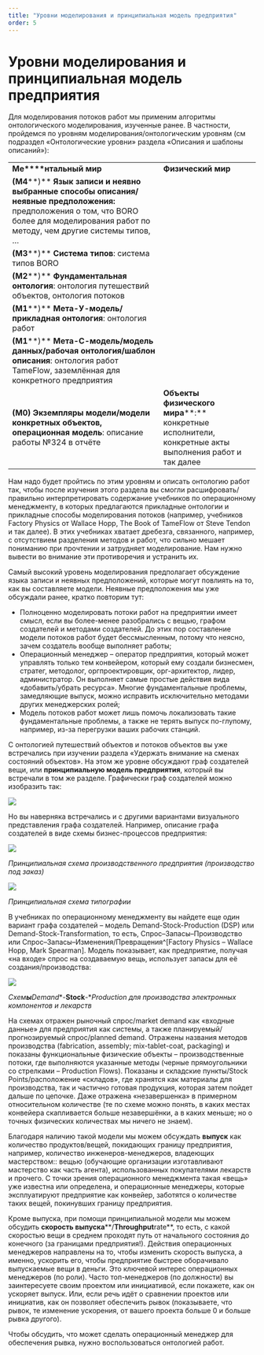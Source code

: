```yaml
---
title: "Уровни моделирования и принципиальная модель предприятия"
order: 5
---
```


# Уровни моделирования и принципиальная модель предприятия

Для моделирования потоков работ мы применим алгоритмы онтологического моделирования, изученные ранее. В частности, пройдемся по уровням моделирования/онтологическим уровням (см подраздел «Онтологические уровни» раздела «Описания и шаблоны описаний»):

|  |  |
| --- | --- |
| **Ме****нтальный мир** | **Физический мир** |
| **(****M****4****)** **Язык записи и неявно выбранные способы описания/неявные предположения:** предположения о том, что BORO более для моделирования работ по методу, чем другие системы типов, … |  |
| **(****M****3****)** **Система типов**: система типов BORO |  |
| **(****M****2****)** **Фундаментальная онтология**: онтология путешествий объектов, онтология потоков |  |
| **(****M****1****)** **Мета-У-модель/прикладная онтология**: онтология работ |  |
| **(****M****1****)** **Мета-С-модель/модель данных/рабочая онтология/шаблон описания**: онтология работ TameFlow, заземлённая для конкретного предприятия |  |
| **(****M****0)** **Э****кземпляры модели****/****модели конкретных объектов****, операционная модель**: описание работы №324 в отчёте | **Объекты физического мира****:** конкретные исполнители, конкретные акты выполнения работ и так далее |

Нам надо будет пройтись по этим уровням и описать онтологию работ так, чтобы после изучения этого раздела вы смогли расшифровать/правильно интерпретировать содержание учебников по операционному менеджменту, в которых предлагаются прикладные онтологии и прикладные способы моделирования потоков (например, учебников Factory Physics от Wallace Hopp, The Book of TameFlow от Steve Tendon и так далее). В этих учебниках хватает дребезга, связанного, например, с отсутствием разделения методов и работ, что сильно мешает пониманию при прочтении и затрудняет моделирование. Нам нужно вывести во внимание эти противоречия и устранить их.

Самый высокий уровень моделирования предполагает обсуждение языка записи и неявных предположений, которые могут повлиять на то, как вы составляете модели. Неявные предположения мы уже обсуждали ранее, кратко повторим тут:

* Полноценно моделировать потоки работ на предприятии имеет смысл, если вы более-менее разобрались с вещью, графом создателей и методами создателей. До этих пор составление модели потоков работ будет бессмысленным, потому что неясно, зачем создатель вообще выполняет работы;
* Операционный менеджер – оператор предприятия, который может управлять только тем конвейером, который ему создали бизнесмен, стратег, методолог, оргпроектировщик, орг-архитектор, лидер, администратор. Он выполняет самые простые действия вида «добавить/убрать ресурса». Многие фундаментальные проблемы, замедляющие выпуск, можно исправить исключительно методами других менеджерских ролей;
* Модель потоков работ может лишь помочь локализовать такие фундаментальные проблемы, а также не терять выпуск по-глупому, например, из-за перегрузки ваших рабочих станций.

С онтологией путешествий объектов и потоков объектов вы уже встречались при изучении раздела «Удержать внимание на сменах состояний объектов». На этом же уровне обсуждают граф создателей вещи, или **принципиальную модель предприятия**, который вы встречали в том же разделе. Графически граф создателей можно изобразить так:

![](/ru/rational-work/58.png)

Но вы наверняка встречались и с другими вариантами визуального представления графа создателей. Например, описание графа создателей в виде схемы бизнес-процессов предприятия:

![](/ru/rational-work/59.png)

*Принципиальная схема производственного предприятия (производство под заказ)*

![](/ru/rational-work/60.png)

*Принципиальная схема типографии*

В учебниках по операционному менеджменту вы найдете еще один вариант графа создателей – модель Demand-Stock-Production (DSP) или Demand-Stock-Transformation, то есть, Спрос–Запасы–Производство или Спрос–Запасы–Изменения/Превращения^[Factory Physics – Wallace Hopp, Mark Spearman]. Модель показывает, как предприятие, получая «на входе» спрос на создаваемую вещь, использует запасы для её создания/производства:

![](/ru/rational-work/61.png)

*Схем**ы**Demand**-**Stock**-**Production* *для производства электронных компонентов и лекарств*

На схемах отражен рыночный спрос/market demand как «входные данные» для предприятия как системы, а также планируемый/прогнозируемый спрос/planned demand. Отражены названия методов производства (fabrication, assembly; mix-tablet-coat, packaging) и показаны функциональные физические объекты – производственные потоки, где выполняются указанные методы (черные прямоугольники со стрелками – Production Flows). Показаны и складские пункты/Stock Points/расположение «складов», где хранятся как материалы для производства, так и частично готовая продукция, которая затем пойдет дальше по цепочке. Даже отражена «незавершенка» в примерном относительном количестве (те по схеме можно понять, в каких местах конвейера скапливается больше незавершёнки, а в каких меньше; но о точных физических количествах мы ничего не знаем).

Благодаря наличию такой модели мы можем обсуждать **выпуск** как количество продуктов/вещей, покидающих границу предприятия, например, количество инженеров-менеджеров, владеющих мастерством:: вещью (обучающие организации изготавливают мастерство как часть агента), использованных покупателями лекарств и прочего. С точки зрения операционного менеджмента такая «вещь» уже известна или определена, и операционные менеджеры, которые эксплуатируют предприятие как конвейер, заботятся о количестве таких вещей, покинувших границу предприятия.

Кроме выпуска, при помощи принципиальной модели мы можем обсудить **скорость выпуска****/****Throughput****rate**, то есть, с какой скоростью вещи в среднем проходят путь от начального состояния до конечного (за границами предприятия!). Действия операционных менеджеров направлены на то, чтобы изменить скорость выпуска, а именно, ускорить его, чтобы предприятие быстрее оборачивало выпускаемые вещи в деньги. Это ключевой интерес операционных менеджеров (по роли). Часто топ-менеджеров (по должности) вы заинтересуете своим проектом или инициативой, если покажете, как он ускоряет выпуск. Или, если речь идёт о сравнении проектов или инициатив, как он позволяет обеспечить рывок (показываете, что рывок, те изменение ускорения, от вашего проекта больше 0 и больше рывка другого).

Чтобы обсудить, что может сделать операционный менеджер для обеспечения рывка, нужно воспользоваться онтологией работ.